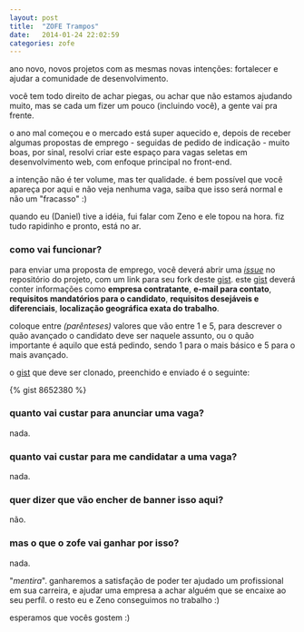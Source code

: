```yaml
---
layout: post
title:  "ZOFE Trampos"
date:   2014-01-24 22:02:59
categories: zofe
---
```


ano novo, novos projetos com as mesmas novas intenções: fortalecer e ajudar a comunidade de desenvolvimento.

você tem todo direito de achar piegas, ou achar que não estamos ajudando muito, mas se cada um fizer um pouco (incluindo você), a gente vai pra frente.

o ano mal começou e o mercado está super aquecido e, depois de receber algumas propostas de emprego - seguidas de pedido de indicação - muito boas, por sinal, resolvi criar este espaço para vagas seletas em desenvolvimento web, com enfoque principal no front-end.

a intenção não é ter volume, mas ter qualidade. é bem possível que você apareça por aqui e não veja nenhuma vaga, saiba que isso será normal e não um "fracasso" :)

quando eu (Daniel) tive a idéia, fui falar com Zeno e ele topou na hora. fiz tudo rapidinho e pronto, está no ar.

### como vai funcionar?

para enviar uma proposta de emprego, você deverá abrir uma [*issue*][issue] no repositório do projeto, com um link para seu fork deste [gist][gist]. este [gist][gist] deverá conter informações como **empresa contratante**, **e-mail para contato**, **requisitos mandatórios para o candidato**, **requisitos desejáveis e diferenciais**, **localização geográfica exata do trabalho**.

coloque entre *(parênteses)* valores que vão entre 1 e 5, para descrever o quão avançado o candidato deve ser naquele assunto, ou o quão importante é aquilo que está pedindo, sendo 1 para o mais básico e 5 para o mais avançado.

o [gist][gist] que deve ser clonado, preenchido e enviado é o seguinte:

{% gist 8652380 %}

### quanto vai custar para anunciar uma vaga?

nada.


### quanto vai custar para me candidatar a uma vaga?

nada.

### quer dizer que vão encher de banner isso aqui?

não.

### mas o que o zofe vai ganhar por isso?

nada.

"*mentira*". ganharemos a satisfação de poder ter ajudado um profissional em sua carreira, e ajudar uma empresa a achar alguém que se encaixe ao seu perfíl. o resto eu e Zeno conseguimos no trabalho :)


esperamos que vocês gostem :)



[gist]: https://gist.github.com/danielfilho/8652380
[issue]: https://github.com/zofepod/trampos/issues
